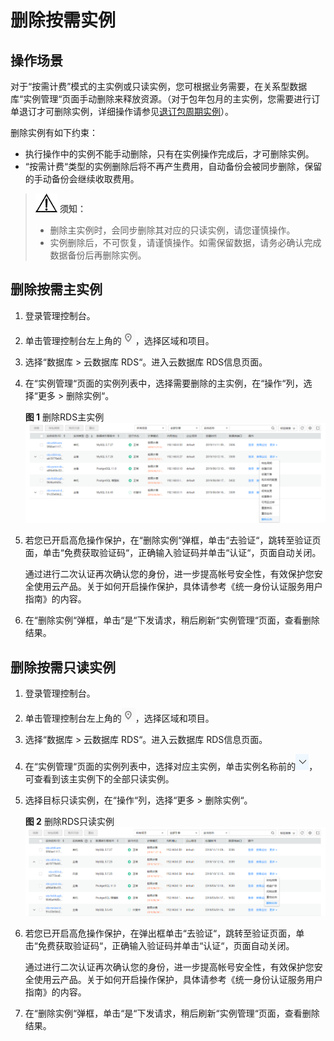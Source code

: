 # 删除按需实例<a name="zh-cn_topic_sqlserver_0029128192"></a>

## 操作场景<a name="zh-cn_topic_0029128192_section50920834194327"></a>

对于“按需计费”模式的主实例或只读实例，您可根据业务需要，在关系型数据库“实例管理“页面手动删除来释放资源。（对于包年包月的主实例，您需要进行订单退订才可删除实例，详细操作请参见[退订包周期实例](退订包周期实例.md)）。

删除实例有如下约束：

-   执行操作中的实例不能手动删除，只有在实例操作完成后，才可删除实例。
-   “按需计费“类型的实例删除后将不再产生费用，自动备份会被同步删除，保留的手动备份会继续收取费用。

>![](public_sys-resources/icon-notice.gif) **须知：**   
>-   删除主实例时，会同步删除其对应的只读实例，请您谨慎操作。  
>-   实例删除后，不可恢复，请谨慎操作。如需保留数据，请务必确认完成数据备份后再删除实例。  

## 删除按需主实例<a name="zh-cn_topic_0029128192_section1011433142919"></a>

1.  登录管理控制台。
2.  单击管理控制台左上角的![](figures/Region灰色图标.png)，选择区域和项目。
3.  选择“数据库  \>  云数据库 RDS“。进入云数据库 RDS信息页面。
4.  在“实例管理“页面的实例列表中，选择需要删除的主实例，在“操作“列，选择“更多  \>  删除实例“。

    **图 1**  删除RDS主实例<a name="zh-cn_topic_0029128192_fig115961458507"></a>  
    ![](figures/删除RDS主实例.png "删除RDS主实例")

5.  若您已开启高危操作保护，在“删除实例“弹框，单击“去验证“，跳转至验证页面，单击“免费获取验证码“，正确输入验证码并单击“认证“，页面自动关闭。

    通过进行二次认证再次确认您的身份，进一步提高帐号安全性，有效保护您安全使用云产品。关于如何开启操作保护，具体请参考《统一身份认证服务用户指南》的内容。

6.  在“删除实例“弹框，单击“是“下发请求，稍后刷新“实例管理“页面，查看删除结果。

## 删除按需只读实例<a name="zh-cn_topic_0029128192_section486010764714"></a>

1.  登录管理控制台。
2.  单击管理控制台左上角的![](figures/Region灰色图标.png)，选择区域和项目。
3.  选择“数据库  \>  云数据库 RDS“。进入云数据库 RDS信息页面。
4.  在“实例管理“页面的实例列表中，选择对应主实例，单击实例名称前的![](figures/jiantou.png)，可查看到该主实例下的全部只读实例。
5.  选择目标只读实例，在“操作“列，选择“更多  \>  删除实例“。

    **图 2**  删除RDS只读实例<a name="zh-cn_topic_0029128192_fig844317561442"></a>  
    ![](figures/删除RDS只读实例.png "删除RDS只读实例")

6.  若您已开启高危操作保护，在弹出框单击“去验证“，跳转至验证页面，单击“免费获取验证码“，正确输入验证码并单击“认证“，页面自动关闭。

    通过进行二次认证再次确认您的身份，进一步提高帐号安全性，有效保护您安全使用云产品。关于如何开启操作保护，具体请参考《统一身份认证服务用户指南》的内容。

7.  在“删除实例“弹框，单击“是“下发请求，稍后刷新“实例管理“页面，查看删除结果。

